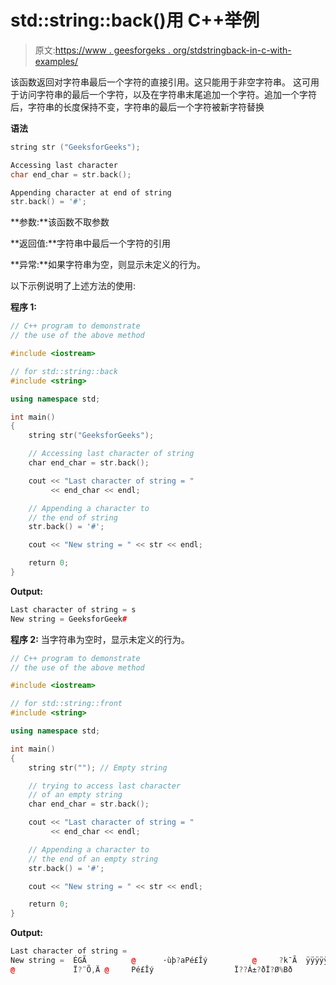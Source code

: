 # std::string::back()用 C++举例

> 原文:[https://www . geesforgeks . org/stdstringback-in-c-with-examples/](https://www.geeksforgeeks.org/stdstringback-in-c-with-examples/)

该函数返回对字符串最后一个字符的直接引用。这只能用于非空字符串。
这可用于访问字符串的最后一个字符，以及在字符串末尾追加一个字符。追加一个字符后，字符串的长度保持不变，字符串的最后一个字符被新字符替换

**语法**

```cpp
string str ("GeeksforGeeks");

Accessing last character
char end_char = str.back();

Appending character at end of string
str.back() = '#';

```

**参数:**该函数不取参数

**返回值:**字符串中最后一个字符的引用

**异常:**如果字符串为空，则显示未定义的行为。

以下示例说明了上述方法的使用:

**程序 1:**

```cpp
// C++ program to demonstrate
// the use of the above method

#include <iostream>

// for std::string::back
#include <string>

using namespace std;

int main()
{
    string str("GeeksforGeeks");

    // Accessing last character of string
    char end_char = str.back();

    cout << "Last character of string = "
         << end_char << endl;

    // Appending a character to
    // the end of string
    str.back() = '#';

    cout << "New string = " << str << endl;

    return 0;
}
```

**Output:**

```cpp
Last character of string = s
New string = GeeksforGeek#

```

**程序 2:** 当字符串为空时，显示未定义的行为。

```cpp
// C++ program to demonstrate
// the use of the above method

#include <iostream>

// for std::string::front
#include <string>

using namespace std;

int main()
{
    string str(""); // Empty string

    // trying to access last character
    // of an empty string
    char end_char = str.back();

    cout << "Last character of string = "
         << end_char << endl;

    // Appending a character to
    // the end of an empty string
    str.back() = '#';

    cout << "New string = " << str << endl;

    return 0;
}
```

**Output:**

```cpp
Last character of string =  
New string =  ÉGÃ          @      ·ùþ?aPé£Îý          @     ?k¯Ã  ÿÿÿÿÿÿÿXé£Îý  ÿÿÿ   
@             Ï?¨Õ,Ä @     Pé£Îý                  Ï??Á±?ðÏ?Ø%Bð
```